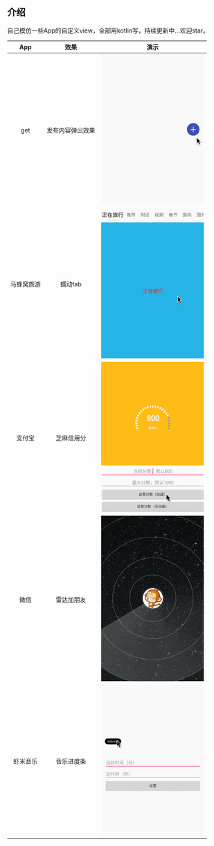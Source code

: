 ## 介绍

自己模仿一些App的自定义view，全部用kotlin写，持续更新中...欢迎star。


|    App     |       效果       |                           演示                            |
| :--------: | :--------------: | :-------------------------------------------------------: |
|    get     | 发布内容弹出效果 |    ![发布内容弹出效果](./screenshots/get_publish.gif)     |
| 马蜂窝旅游 |     蠕动tab      |  ![发布内容弹出效果](./screenshots/mfw_wriggle_tab.gif)   |
|   支付宝   |    芝麻信用分    |     ![芝麻信用](./screenshots/zfb_sesame_credit.gif)      |
|    微信    |    雷达加朋友    | ![雷达加朋友](./screenshots/wechat_radar_add_friends.gif) |
|  虾米音乐  |    音乐进度条    |  ![音乐进度条](./screenshots/xiami_play_progressbar.gif)  |
